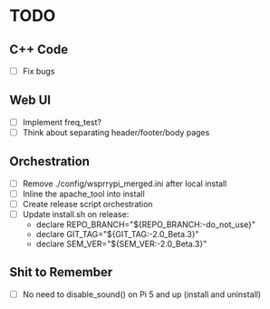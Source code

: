 # TODO

## C++ Code

- [ ] Fix bugs

## Web UI

- [ ] Implement freq_test?
- [ ] Think about separating header/footer/body pages

## Orchestration

- [ ] Remove ./config/wsprrypi_merged.ini after local install
- [ ] Inline the apache_tool into install
- [ ] Create release script orchestration
- [ ] Update install.sh on release:
    - declare REPO_BRANCH="${REPO_BRANCH:-do_not_use}"
    - declare GIT_TAG="${GIT_TAG:-2.0_Beta.3}"
    - declare SEM_VER="${SEM_VER:-2.0_Beta.3}"

## Shit to Remember

- [ ] No need to disable_sound() on Pi 5 and up (install and uninstall)
